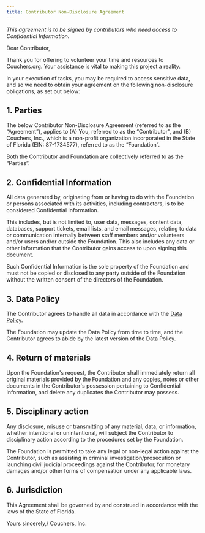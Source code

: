 ```yaml
---
title: Contributor Non-Disclosure Agreement
---
```


*This agreement is to be signed by contributors who need access to Confidential Information.*

Dear Contributor,

Thank you for offering to volunteer your time and resources to Couchers.org. Your assistance is vital to making this project a reality.

In your execution of tasks, you may be required to access sensitive data, and so we need to obtain your agreement on the following non-disclosure obligations, as set out below:

## 1. Parties

The below Contributor Non-Disclosure Agreement (referred to as the “Agreement”), applies to (A) You, referred to as the “Contributor”, and (B) Couchers, Inc., which is a non-profit organization incorporated in the State of Florida (EIN: 87-1734577), referred to as the “Foundation”.

Both the Contributor and Foundation are collectively referred to as the “Parties”.

## 2. Confidential Information

All data generated by, originating from or having to do with the Foundation or persons associated with its activities, including contractors, is to be considered Confidential Information.

This includes, but is not limited to, user data, messages, content data, databases, support tickets, email lists, and email messages, relating to data or communication internally between staff members and/or volunteers and/or users and/or outside the Foundation. This also includes any data or other information that the Contributor gains access to upon signing this document.

Such Confidential Information is the sole property of the Foundation and must not be copied or disclosed to any party outside of the Foundation without the written consent of the directors of the Foundation.

## 3. Data Policy

The Contributor agrees to handle all data in accordance with the [Data Policy](link).

The Foundation may update the Data Policy from time to time, and the Contributor agrees to abide by the latest version of the Data Policy.

## 4. Return of materials

Upon the Foundation's request, the Contributor shall immediately return all original materials provided by the Foundation and any copies, notes or other documents in the Contributor's possession pertaining to Confidential Information, and delete any duplicates the Contributor may possess.

## 5. Disciplinary action

Any disclosure, misuse or transmitting of any material, data, or information, whether intentional or unintentional, will subject the Contributor to disciplinary action according to the procedures set by the Foundation.

The Foundation is permitted to take any legal or non-legal action against the Contributor, such as assisting in criminal investigation/prosecution or launching civil judicial proceedings against the Contributor, for monetary damages and/or other forms of compensation under any applicable laws.

## 6. Jurisdiction

This Agreement shall be governed by and construed in accordance with the laws of the State of Florida.

Yours sincerely,\\
Couchers, Inc.
